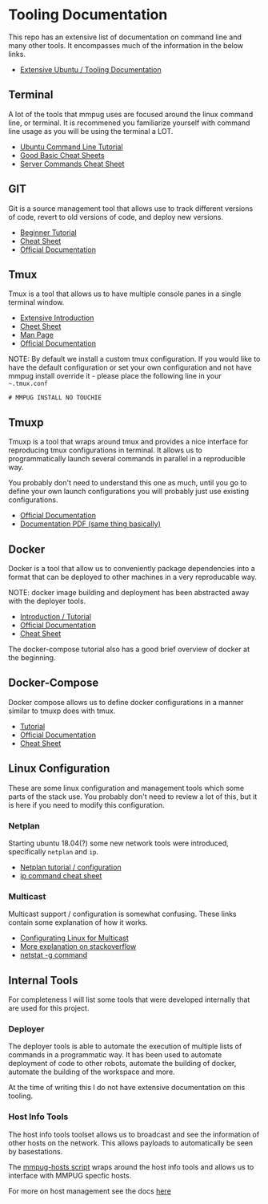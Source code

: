 # Tooling Documentation

This repo has an extensive list of documentation on command line and many other tools. It encompasses much of the information in the below links.
- [Extensive Ubuntu / Tooling Documentation](https://github.com/JREAM/ubuntu-cheatsheet)

## Terminal
A lot of the tools that mmpug uses are focused around the linux command line, or terminal. It is recommened you familiarize yourself with command line usage as you will be using the terminal a LOT.

- [Ubuntu Command Line Tutorial](https://ubuntu.com/tutorials/command-line-for-beginners#1-overview)
- [Good Basic Cheat Sheets](https://garywoodfine.com/linux-terminal-command-cheat-sheets/)
- [Server Commands Cheat Sheet](https://assets.ubuntu.com/v1/f401c3f4-Ubuntu_Server_CLI_pro_tips_2020-04.pdf)

## GIT
Git is a source management tool that allows use to track different versions of code, revert to old versions of code, and deploy new versions.

- [Beginner Tutorial](https://www.atlassian.com/git/tutorials/what-is-version-control)
- [Cheat Sheet](https://education.github.com/git-cheat-sheet-education.pdf)
- [Official Documentation](https://git-scm.com/doc)

## Tmux
Tmux is a tool that allows us to have multiple console panes in a single terminal window.

- [Extensive Introduction](https://leimao.github.io/blog/Tmux-Tutorial/)
- [Cheet Sheet](https://tmuxcheatsheet.com/)
- [Man Page](https://man7.org/linux/man-pages/man1/tmux.1.html)
- [Official Documentation](https://tmuxp.git-pull.com/about_tmux.html)

NOTE: By default we install a custom tmux configuration. If you would like to have the default configuration or set your own configuration and not have mmpug install override it - please place the following line in your `~.tmux.conf`

```
# MMPUG INSTALL NO TOUCHIE
```

## Tmuxp
Tmuxp is a tool that wraps around tmux and provides a nice interface for reproducing tmux configurations in terminal. It allows us to programmatically launch several commands in parallel in a reproducible way.

You probably don't need to understand this one as much, until you go to define your own launch configurations you will probably just use existing configurations.

- [Official Documentation](https://tmuxp.git-pull.com/)
- [Documentation PDF (same thing basically)](https://buildmedia.readthedocs.org/media/pdf/tmuxp/latest/tmuxp.pdf)

## Docker 
Docker is a tool that allow us to conveniently package dependencies into a format that can be deployed to other machines in a very reproducable way.

NOTE: docker image building and deployment has been abstracted away with the deployer tools.

- [Introduction / Tutorial](https://docker-curriculum.com/)
- [Official Documentation](https://docs.docker.com/)
- [Cheat Sheet](https://www.docker.com/sites/default/files/d8/2019-09/docker-cheat-sheet.pdf)

The docker-compose tutorial also has a good brief overview of docker at the beginning.

## Docker-Compose
Docker compose allows us to define docker configurations in a manner similar to tmuxp does with tmux.

- [Tutorial](https://www.educative.io/blog/docker-compose-tutorial)
- [Official Documentation](https://docs.docker.com/compose/)
- [Cheat Sheet](https://devhints.io/docker-compose)

## Linux Configuration
These are some linux configuration and management tools which some parts of the stack use. You probably don't need to review a lot of this, but it is here if you need to modify this configuration.

### Netplan
Starting ubuntu 18.04(?) some new network tools were introduced, specifically `netplan` and `ip`.

- [Netplan tutorial / configuration](https://vitux.com/how-to-configure-networking-with-netplan-on-ubuntu/)
- [ip command cheat sheet](https://access.redhat.com/sites/default/files/attachments/rh_ip_command_cheatsheet_1214_jcs_print.pdf)

### Multicast
Multicast support / configuration is somewhat confusing. These links contain some explanation of how it works.
- [Configurating Linux for Multicast](https://tldp.org/HOWTO/Adv-Routing-HOWTO/lartc.multicast.html)
- [More explanation on stackoverflow](https://serverfault.com/questions/814259/use-ip-route-add-to-add-multicast-routes-to-multiple-interfaces)
- [netstat -g command](https://www.lifewire.com/netstat-command-2618098)

## Internal Tools
For completeness I will list some tools that were developed internally that are used for this project.

### Deployer
The deployer tools is able to automate the execution of multiple lists of commands in a programmatic way. It has been used to automate deployment of code to other robots, automate the building of docker, automate the building of the workspace and more.

At the time of writing this I do not have extensive documentation on this tooling.

### Host Info Tools
The host info tools toolset allows us to broadcast and see the information of other hosts on the network. This allows payloads to automatically be seen by basestations.

The [mmpug-hosts script](../operations/mmpug_utils/scripts/mmpug-hosts) wraps around the host info tools and allows us to interface with MMPUG specfic hosts.

For more on host management see the docs [here](host_management.md)
